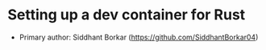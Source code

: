 # Setting up a dev container for Rust

* Primary author: Siddhant Borkar (https://github.com/SiddhantBorkar04)


